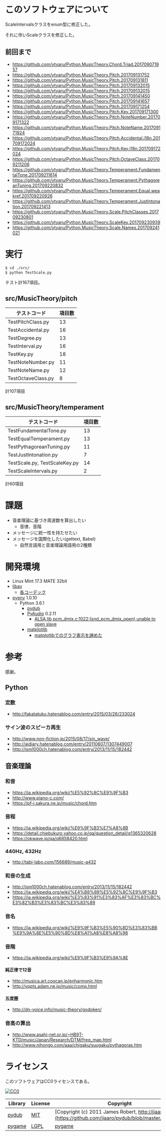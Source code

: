 ﻿# このソフトウェアについて

ScaleIntervalsクラスをenum型に修正した。

それに伴いScaleクラスを修正した。

## 前回まで

* https://github.com/ytyaru/Python.MusicTheory.Chord.Triad.201709071957
* https://github.com/ytyaru/Python.MusicTheory.Pitch.201709131752
* https://github.com/ytyaru/Python.MusicTheory.Pitch.201709131811
* https://github.com/ytyaru/Python.MusicTheory.Pitch.201709132015
* https://github.com/ytyaru/Python.MusicTheory.Pitch.201709132015
* https://github.com/ytyaru/Python.MusicTheory.Pitch.201709141450
* https://github.com/ytyaru/Python.MusicTheory.Pitch.201709141657
* https://github.com/ytyaru/Python.MusicTheory.Pitch.201709171254
* https://github.com/ytyaru/Python.MusicTheory.Pitch.Key.201709171300
* https://github.com/ytyaru/Python.MusicTheory.Pitch.NoteNumber.201709171322
* https://github.com/ytyaru/Python.MusicTheory.Pitch.NoteName.201709171924
* https://github.com/ytyaru/Python.MusicTheory.Pitch.Accidental.i18n.201709172024
* https://github.com/ytyaru/Python.MusicTheory.Pitch.Key.i18n.201709172024
* https://github.com/ytyaru/Python.MusicTheory.Pitch.OctaveClass.201709211208
* https://github.com/ytyaru/Python.MusicTheory.Temperament.FundamentalTone.201709211614
* https://github.com/ytyaru/Python.MusicTheory.Temperament.PythagoreanTuning.201709220832
* https://github.com/ytyaru/Python.MusicTheory.Temperament.Equal.weakref.201709220926
* https://github.com/ytyaru/Python.MusicTheory.Temperament.JustIntonation.201709221413
* https://github.com/ytyaru/Python.MusicTheory.Scale.PitchClasses.201709230801
* https://github.com/ytyaru/Python.MusicTheory.ScaleKey.201709230939
* https://github.com/ytyaru/Python.MusicTheory.Scale.Names.201709241021

# 実行

```sh
$ cd ./src/
$ python TestScale.py
```

テスト計167項目。

## src/MusicTheory/pitch

テストコード|項目数
------------|------
TestPitchClass.py|13
TestAccidental.py|16
TestDegree.py|13
TestInterval.py|16
TestKey.py|18
TestNoteNumber.py|11
TestNoteName.py|12
TestOctaveClass.py|8

計107項目

## src/MusicTheory/temperament

テストコード|項目数
------------|------
TestFundamentalTone.py|13
TestEqualTemperament.py|13
TestPythagoreanTuning.py|11
TestJustIntonation.py|7
TestScale.py, TestScaleKey.py|14
TestScaleIntervals.py|2

計60項目

# 課題

* 音楽理論に基づき周波数を算出したい
    * 音律、音階
* メッセージに統一性を持たせたい
* メッセージを国際化したい(gettext, Babel)
    * 自然言語用と音楽理論用語用の2種類

# 開発環境

* Linux Mint 17.3 MATE 32bit
* [libav](http://ytyaru.hatenablog.com/entry/2018/08/24/000000)
    * [各コーデック](http://ytyaru.hatenablog.com/entry/2018/08/23/000000)
* [pyenv](https://github.com/pylangstudy/201705/blob/master/27/Python%E5%AD%A6%E7%BF%92%E7%92%B0%E5%A2%83%E3%82%92%E7%94%A8%E6%84%8F%E3%81%99%E3%82%8B.md) 1.0.10
    * Python 3.6.1
        * [pydub](http://ytyaru.hatenablog.com/entry/2018/08/25/000000)
        * [PyAudio](http://ytyaru.hatenablog.com/entry/2018/07/27/000000) 0.2.11
            * [ALSA lib pcm_dmix.c:1022:(snd_pcm_dmix_open) unable to open slave](http://ytyaru.hatenablog.com/entry/2018/07/29/000000)
        * [matplotlib](http://ytyaru.hatenablog.com/entry/2018/07/22/000000)
            * [matplotlibでのグラフ表示を諦めた](http://ytyaru.hatenablog.com/entry/2018/08/05/000000)

# 参考

感謝。

## Python

### 定数

* http://fakatatuku.hatenablog.com/entry/2015/03/26/233024

### サイン波のスピーカ再生

* http://www.non-fiction.jp/2015/08/17/sin_wave/
* http://aidiary.hatenablog.com/entry/20110607/1307449007
* http://ism1000ch.hatenablog.com/entry/2013/11/15/182442

## 音楽理論

### 和音

* https://ja.wikipedia.org/wiki/%E5%92%8C%E9%9F%B3
* http://www.piano-c.com/
* https://pf-j.sakura.ne.jp/music/chord.htm

### 音程

* https://ja.wikipedia.org/wiki/%E9%9F%B3%E7%A8%8B
* https://detail.chiebukuro.yahoo.co.jp/qa/question_detail/q1365320628
* https://okwave.jp/qa/q6858420.html

### 440Hz, 432Hz

* http://tabi-labo.com/156689/music-a432

### 和音の生成

* http://ism1000ch.hatenablog.com/entry/2013/11/15/182442
* https://ja.wikipedia.org/wiki/%E4%B8%89%E5%92%8C%E9%9F%B3
* https://ja.wikipedia.org/wiki/%E3%83%91%E3%83%AF%E3%83%BC%E3%82%B3%E3%83%BC%E3%83%89

### 音名

* https://ja.wikipedia.org/wiki/%E9%9F%B3%E5%90%8D%E3%83%BB%E9%9A%8E%E5%90%8D%E8%A1%A8%E8%A8%98

### 音階

* https://ja.wikipedia.org/wiki/%E9%9F%B3%E9%9A%8E

#### 純正律で12音

* http://musica.art.coocan.jp/enharmonic.htm
* http://yppts.adam.ne.jp/music/comp.html

#### 五度圏

* http://dn-voice.info/music-theory/godoken/

### 音高の算出

* http://www.asahi-net.or.jp/~HB9T-KTD/music/Japan/Research/DTM/freq_map.html
* http://www.nihongo.com/aaa/chigaku/suugaku/pythagoras.htm

# ライセンス

このソフトウェアはCC0ライセンスである。

[![CC0](http://i.creativecommons.org/p/zero/1.0/88x31.png "CC0")](http://creativecommons.org/publicdomain/zero/1.0/deed.ja)

Library|License|Copyright
-------|-------|---------
[pydub](https://github.com/jiaaro/pydub)|[MIT](https://github.com/jiaaro/pydub/blob/master/LICENSE)|[Copyright (c) 2011 James Robert, http://jiaaro.com](https://github.com/jiaaro/pydub/blob/master/LICENSE)
[pygame](http://www.pygame.org/)|[LGPL](https://www.pygame.org/docs/)|[pygame](http://www.pygame.org/)

